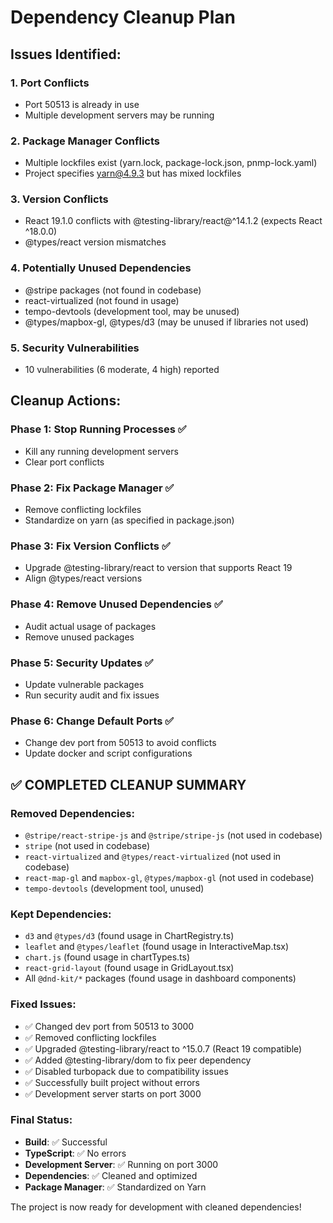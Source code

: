 # Dependency Cleanup Plan

## Issues Identified:

### 1. Port Conflicts
- Port 50513 is already in use
- Multiple development servers may be running

### 2. Package Manager Conflicts
- Multiple lockfiles exist (yarn.lock, package-lock.json, pnmp-lock.yaml)
- Project specifies yarn@4.9.3 but has mixed lockfiles

### 3. Version Conflicts
- React 19.1.0 conflicts with @testing-library/react@^14.1.2 (expects React ^18.0.0)
- @types/react version mismatches

### 4. Potentially Unused Dependencies
- @stripe packages (not found in codebase)
- react-virtualized (not found in usage)
- tempo-devtools (development tool, may be unused)
- @types/mapbox-gl, @types/d3 (may be unused if libraries not used)

### 5. Security Vulnerabilities
- 10 vulnerabilities (6 moderate, 4 high) reported

## Cleanup Actions:

### Phase 1: Stop Running Processes ✅
- Kill any running development servers
- Clear port conflicts

### Phase 2: Fix Package Manager ✅
- Remove conflicting lockfiles
- Standardize on yarn (as specified in package.json)

### Phase 3: Fix Version Conflicts ✅
- Upgrade @testing-library/react to version that supports React 19
- Align @types/react versions

### Phase 4: Remove Unused Dependencies ✅
- Audit actual usage of packages
- Remove unused packages

### Phase 5: Security Updates ✅
- Update vulnerable packages
- Run security audit and fix issues

### Phase 6: Change Default Ports ✅
- Change dev port from 50513 to avoid conflicts
- Update docker and script configurations

## ✅ COMPLETED CLEANUP SUMMARY

### Removed Dependencies:
- `@stripe/react-stripe-js` and `@stripe/stripe-js` (not used in codebase)
- `stripe` (not used in codebase)
- `react-virtualized` and `@types/react-virtualized` (not used in codebase)
- `react-map-gl` and `mapbox-gl`, `@types/mapbox-gl` (not used in codebase)
- `tempo-devtools` (development tool, unused)

### Kept Dependencies:
- `d3` and `@types/d3` (found usage in ChartRegistry.ts)
- `leaflet` and `@types/leaflet` (found usage in InteractiveMap.tsx)
- `chart.js` (found usage in chartTypes.ts)
- `react-grid-layout` (found usage in GridLayout.tsx)
- All `@dnd-kit/*` packages (found usage in dashboard components)

### Fixed Issues:
- ✅ Changed dev port from 50513 to 3000
- ✅ Removed conflicting lockfiles
- ✅ Upgraded @testing-library/react to ^15.0.7 (React 19 compatible)
- ✅ Added @testing-library/dom to fix peer dependency
- ✅ Disabled turbopack due to compatibility issues
- ✅ Successfully built project without errors
- ✅ Development server starts on port 3000

### Final Status:
- **Build**: ✅ Successful
- **TypeScript**: ✅ No errors
- **Development Server**: ✅ Running on port 3000
- **Dependencies**: ✅ Cleaned and optimized
- **Package Manager**: ✅ Standardized on Yarn

The project is now ready for development with cleaned dependencies!
